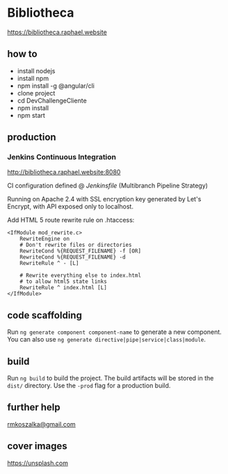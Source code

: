 # Bibliotheca
https://bibliotheca.raphael.website

## how to

- install nodejs
- install npm
- npm install -g @angular/cli
- clone project
- cd DevChallengeCliente
- npm install
- npm start

## production

### Jenkins Continuous Integration
http://bibliotheca.raphael.website:8080

CI configuration defined @ _Jenkinsfile_ (Multibranch Pipeline Strategy)

Running on Apache 2.4 with SSL encryption key generated by Let's Encrypt, with API exposed only to localhost.

Add HTML 5 route rewrite rule on .htaccess:

````
<IfModule mod_rewrite.c>
    RewriteEngine on
    # Don't rewrite files or directories
    RewriteCond %{REQUEST_FILENAME} -f [OR]
    RewriteCond %{REQUEST_FILENAME} -d
    RewriteRule ^ - [L]

    # Rewrite everything else to index.html
    # to allow html5 state links
    RewriteRule ^ index.html [L]
</IfModule>
````

## code scaffolding

Run `ng generate component component-name` to generate a new component. You can also use `ng generate directive|pipe|service|class|module`.

## build

Run `ng build` to build the project. The build artifacts will be stored in the `dist/` directory. Use the `-prod` flag for a production build.

## further help

rmkoszalka@gmail.com

## cover images 
https://unsplash.com
